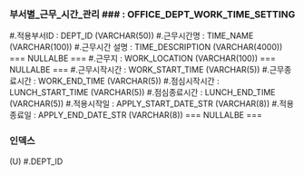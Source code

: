 ### 부서별_근무_시간_관리 ### : OFFICE_DEPT_WORK_TIME_SETTING

 #.적용부서ID : DEPT_ID (VARCHAR(50))
 #.근무시간명 : TIME_NAME (VARCHAR(100))
 #.근무시간 설명 : TIME_DESCRIPTION (VARCHAR(4000)) === NULLALBE ===
 #.근무지 : WORK_LOCATION (VARCHAR(100)) === NULLALBE ===
 #.근무시작시간 : WORK_START_TIME (VARCHAR(5))
 #.근무종료시간 : WORK_END_TIME (VARCHAR(5))
 #.점심시작시간 : LUNCH_START_TIME (VARCHAR(5))
 #.점심종료시간 : LUNCH_END_TIME (VARCHAR(5))
 #.적용시작일 : APPLY_START_DATE_STR (VARCHAR(8))
 #.적용종료일 : APPLY_END_DATE_STR (VARCHAR(8)) === NULLALBE ===


 ### 인덱스 ###

 (U) #.DEPT_ID


  